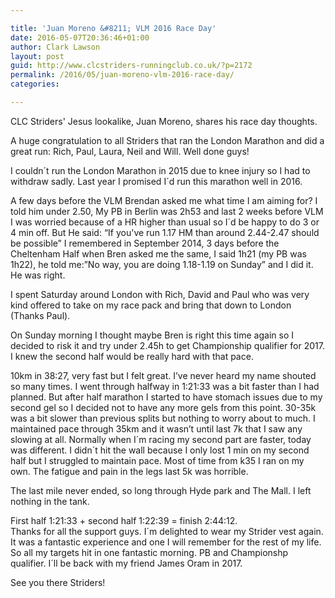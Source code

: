 ```yaml
---

title: 'Juan Moreno &#8211; VLM 2016 Race Day'
date: 2016-05-07T20:36:46+01:00
author: Clark Lawson
layout: post
guid: http://www.clcstriders-runningclub.co.uk/?p=2172
permalink: /2016/05/juan-moreno-vlm-2016-race-day/
categories:

---
```

CLC Striders' Jesus lookalike, Juan Moreno, shares his race day thoughts.<!--more-->

A huge congratulation to all Striders that ran the London Marathon and did a great run: Rich, Paul, Laura, Neil and Will. Well done guys!

I couldn´t run the London Marathon in 2015 due to knee injury so I had to withdraw sadly. Last year I promised I´d run this marathon well in 2016.

A few days before the VLM Brendan asked me what time I am aiming for? I told him under 2.50, My PB in Berlin was 2h53 and last 2 weeks before VLM I was worried because of a HR higher than usual so I´d be happy to do 3 or 4 min off. But He said: &#8220;If you've run 1.17 HM than around 2.44-2.47 should be possible&#8221; I remembered in September 2014, 3 days before the Cheltenham Half when Bren asked me the same, I said 1h21 (my PB was 1h22), he told me:&#8221;No way, you are doing 1.18-1.19 on Sunday&#8221; and I did it. He was right.

I spent Saturday around London with Rich, David and Paul who was very kind offered to take on my race pack and bring that down to London (Thanks Paul).

On Sunday morning I thought maybe Bren is right this time again so I decided to risk it and try under 2.45h to get Championship qualifier for 2017. I knew the second half would be really hard with that pace.

10km in 38:27, very fast but I felt great. I’ve never heard my name shouted so many times. I went through halfway in 1:21:33 was a bit faster than I had planned. But after half marathon I started to have stomach issues due to my second gel so I decided not to have any more gels from this point. 30-35k was a bit slower than previous splits but nothing to worry about to much. I maintained pace through 35km and it wasn’t until last 7k that I saw any slowing at all. Normally when I´m racing my second part are faster, today was different. I didn´t hit the wall because I only lost 1 min on my second half but I struggled to maintain pace. Most of time from k35 I ran on my own. The fatigue and pain in the legs last 5k was horrible.

The last mile never ended, so long through Hyde park and The Mall. I left nothing in the tank.

First half 1:21:33 + second half 1:22:39 = finish 2:44:12.  
Thanks for all the support guys. I´m delighted to wear my Strider vest again. It was a fantastic experience and one I will remember for the rest of my life. So all my targets hit in one fantastic morning. PB and Championshp qualifier. I´ll be back with my friend James Oram in 2017.

See you there Striders!